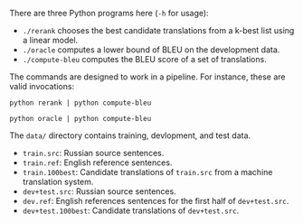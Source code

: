 There are three Python programs here (`-h` for usage):

 - `./rerank` chooses the best candidate translations from a k-best list using a linear model.
 - `./oracle` computes a lower bound of BLEU on the development data.
 - `./compute-bleu` computes the BLEU score of a set of translations.

The commands are designed to work in a pipeline. For instance, these are valid invocations:

    python rerank | python compute-bleu

    python oracle | python compute-bleu

The `data/` directory contains training, devlopment, and test data.

 - `train.src`: Russian source sentences.
 - `train.ref`: English reference sentences.
 - `train.100best`: Candidate translations of `train.src` from a machine translation system.
 - `dev+test.src`: Russian source sentences.
 - `dev.ref`: English references sentences for the first half of `dev+test.src`.
 - `dev+test.100best`: Candidate translations of `dev+test.src`.


